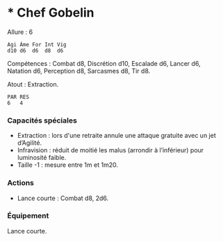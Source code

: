 # * Chef Gobelin

Allure : 6

	Agi	Âme	For	Int	Vig
	d10	d6	d6	d8	d6

Compétences : Combat d8, Discrétion d10, Escalade d6, Lancer d6, Natation d6, Perception d8, Sarcasmes d8, Tir d8.

Atout : Extraction.

	PAR	RES
	6	4

### Capacités spéciales
- Extraction : lors d'une retraite annule une attaque gratuite avec un jet d’Agilité.
- Infravision : réduit de moitié les malus (arrondir à l’inférieur) pour luminosité faible.
- Taille -1 : mesure entre 1m et 1m20.

### Actions
- Lance courte : Combat d8, 2d6.

### Équipement
Lance courte.

